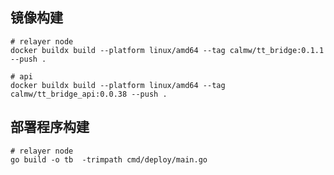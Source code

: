## 镜像构建

``` shell
# relayer node 
docker buildx build --platform linux/amd64 --tag calmw/tt_bridge:0.1.1 --push .
```

``` shell
# api 
docker buildx build --platform linux/amd64 --tag calmw/tt_bridge_api:0.0.38 --push .
```


## 部署程序构建

``` shell
# relayer node 
go build -o tb  -trimpath cmd/deploy/main.go
```

